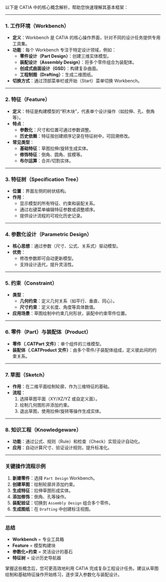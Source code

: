 以下是 CATIA 中的核心概念解析，帮助您快速理解其基本框架：

---

### **1. 工作环境（Workbench）**

- **定义**：Workbench 是 CATIA 的核心操作界面，针对不同的设计任务提供专用工具集。
- **功能**：每个 Workbench 专注于特定设计领域，例如：
  - **零件设计（Part Design）**：创建三维实体模型。
  - **装配设计（Assembly Design）**：将多个零件组合为装配体。
  - **创成式曲面设计（GSD）**：构建复杂曲面。
  - **工程制图（Drafting）**：生成二维图纸。
- **切换方式**：通过顶部菜单栏或开始（Start）菜单切换 Workbench。

---

### **2. 特征（Feature）**

- **定义**：特征是构建模型的“积木块”，代表单个设计操作（如拉伸、孔、倒角等）。
- **特点**：
  - **参数化**：尺寸和位置可通过参数调整。
  - **历史依赖**：特征按创建顺序记录在特征树中，可回溯修改。
- **常见类型**：
  - **基础特征**：草图拉伸/旋转生成实体。
  - **修饰特征**：倒角、圆角、拔模等。
  - **布尔运算**：合并/切割实体。

---

### **3. 特征树（Specification Tree）**

- **位置**：界面左侧的树状结构。
- **作用**：
  - 显示模型的所有特征、约束和装配关系。
  - 通过右键菜单编辑特征参数或调整顺序。
  - 提供设计流程的可视化历史记录。

---

### **4. 参数化设计（Parametric Design）**

- **核心思想**：通过参数（尺寸、公式、关系式）驱动模型。
- **优势**：
  - 修改参数即可自动更新模型。
  - 支持设计迭代，提升灵活性。

---

### **5. 约束（Constraint）**

- **类型**：
  - **几何约束**：定义几何关系（如平行、垂直、同心）。
  - **尺寸约束**：定义长度、角度等具体数值。
- **应用场景**：草图绘制中约束几何形状，装配中约束零件位置。

---

### **6. 零件（Part）与装配体（Product）**

- **零件（.CATPart 文件）**：单个组件的三维模型。
- **装配体（.CATProduct 文件）**：由多个零件/子装配体组成，定义彼此间的约束关系。

---

### **7. 草图（Sketch）**

- **作用**：在二维平面绘制轮廓，作为三维特征的基础。
- **流程**：
  1. 选择草图平面（XY/XZ/YZ 或自定义面）。
  2. 绘制几何图形并添加约束。
  3. 退出草图，使用拉伸/旋转等操作生成实体。

---

### **8. 知识工程（Knowledgeware）**

- **功能**：通过公式、规则（Rule）和检查（Check）实现设计自动化。
- **应用**：自动计算尺寸、验证设计规则，提升标准化。

---

### **关键操作流程示例**

1. **新建零件**：选择 `Part Design` Workbench。
2. **创建草图**：绘制轮廓并添加约束。
3. **生成特征**：拉伸草图形成实体。
4. **添加修饰**：倒角、孔等操作。
5. **装配验证**：切换到 `Assembly Design` 组合多个零件。
6. **生成图纸**：在 `Drafting` 中创建标注视图。

---

### **总结**

- **Workbench** = 专业工具箱
- **Feature** = 模型构建块
- **参数化+约束** = 灵活设计的基石
- **特征树** = 设计历史导航器

掌握这些概念后，您可更高效地利用 CATIA 完成复杂工程设计任务。建议从草图绘制和基础特征操作开始练习，逐步深入参数化与装配设计。
